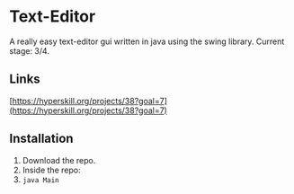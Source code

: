 # Text-Editor
A really easy text-editor gui written in java using the swing library.
Current stage: 3/4.

## Links
[https://hyperskill.org/projects/38?goal=7](https://hyperskill.org/projects/38?goal=7)

## Installation
1. Download the repo.
3. Inside the repo:
2. ```java Main```
